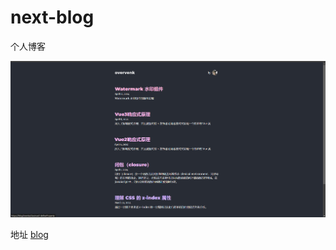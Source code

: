 # next-blog

个人博客

 <img src="/public/blog.png"  alt="next-blog">

地址 [blog](https://blog.liwenkai.fun/)
